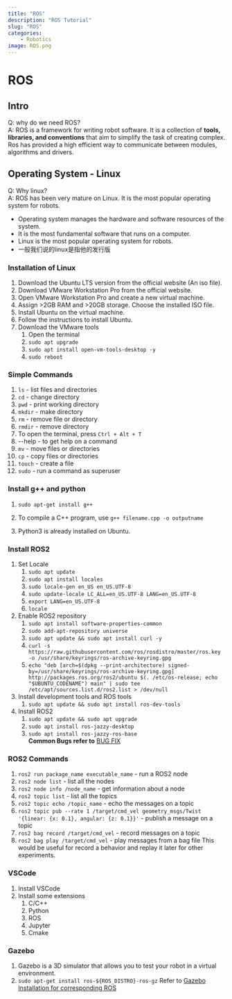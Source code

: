 ```yaml
---
title: "ROS"
description: "ROS Tutorial"
slug: "ROS"
categories:
    - Robotics
image: ROS.png
---
```


# ROS

## Intro 
Q: why do we need ROS?  
A: ROS is a framework for writing robot software. It is a collection of **tools, libraries, and conventions** that aim to simplify the task of creating complex. Ros has provided a high efficient way to communicate between modules, algorithms and drivers.


## Operating System - Linux
Q: Why linux?  
A: ROS has been very mature on Linux. It is the most popular operating system for robots.
- Operating system manages the hardware and software resources of the system.
- It is the most fundamental software that runs on a computer.
- Linux is the most popular operating system for robots.
- 一般我们说的linux是指他的发行版


### Installation of Linux
1. Download the Ubuntu LTS version from the official website (An iso file).
2. Download VMware Workstation Pro from the official website.
3. Open VMware Workstation Pro and create a new virtual machine.
4. Assign >2GB RAM and >20GB storage. Choose the installed ISO file.
5. Install Ubuntu on the virtual machine.
6. Follow the instructions to install Ubuntu.
7. Download the VMware tools
   1. Open the terminal
   2. `sudo apt upgrade`
   3. `sudo apt install open-vm-tools-desktop -y`
   4. `sudo reboot`


### Simple Commands
1. `ls` - list files and directories
2. `cd` - change directory
3. `pwd` - print working directory
4. `mkdir` - make directory
5. `rm` - remove file or directory
6. `rmdir` - remove directory
7. To open the terminal, press `Ctrl + Alt + T`
8. --help - to get help on a command
9. `mv` - move files or directories
10. `cp` - copy files or directories
11. `touch` - create a file
12. `sudo` - run a command as superuser

### Install g++ and python
1. `sudo apt-get install g++`
2. To compile a C++ program, use `g++ filename.cpp -o outputname`
   

1. Python3 is already installed on Ubuntu.

### Install ROS2
1. Set Locale
   1. `sudo apt update`
   2. `sudo apt install locales`
   3. `sudo locale-gen en_US en_US.UTF-8`
   4. `sudo update-locale LC_ALL=en_US.UTF-8 LANG=en_US.UTF-8`
   5. `export LANG=en_US.UTF-8`
   6. `locale`
2. Enable ROS2 repository
   1. `sudo apt install software-properties-common`
   2. `sudo add-apt-repository universe`
   3. `sudo apt update && sudo apt install curl -y`
   4. `curl -s https://raw.githubusercontent.com/ros/rosdistro/master/ros.key -o /usr/share/keyrings/ros-archive-keyring.gpg`
   5. `echo "deb [arch=$(dpkg --print-architecture) signed-by=/usr/share/keyrings/ros-archive-keyring.gpg] http://packages.ros.org/ros2/ubuntu $(. /etc/os-release; echo "$UBUNTU_CODENAME") main" | sudo tee /etc/apt/sources.list.d/ros2.list > /dev/null`
3. Install development tools and ROS tools
   1. `sudo apt update && sudo apt install ros-dev-tools`
4. Install ROS2
   1. `sudo apt update && sudo apt upgrade`
   2. `sudo apt install ros-jazzy-desktop`
   3. `sudo apt install ros-jazzy-ros-base`  
**Common Bugs refer to** [BUG FIX](https://blog.csdn.net/weixin_46445090/article/details/144812129)


### ROS2 Commands
1. `ros2 run package_name executable_name` - run a ROS2 node
2. `ros2 node list` - list all the nodes
3. `ros2 node info /node_name` - get information about a node
4. `ros2 topic list` - list all the topics
5. `ros2 topic echo /topic_name` - echo the messages on a topic
6. `ros2 topic pub --rate 1 /target/cmd_vel geometry_msgs/Twist '{linear: {x: 0.1}, angular: {z: 0.1}}'` - publish a message on a topic
7. `ros2 bag record /target/cmd_vel` - record messages on a topic
8. `ros2 bag play /target/cmd_vel` - play messages from a bag file This would be useful for record a behavior and replay it later for other experiments.

### VSCode
1. Install VSCode
2. Install some extensions
   1. C/C++
   2. Python
   3. ROS
   4. Jupyter
   5. Cmake
   


### Gazebo
1. Gazebo is a 3D simulator that allows you to test your robot in a virtual environment.
2. `sudo apt-get install ros-${ROS_DISTRO}-ros-gz`
   Refer to [Gazebo Installation for corresponding ROS](https://gazebosim.org/docs/latest/ros_installation/)